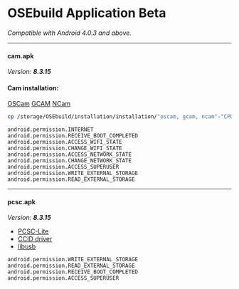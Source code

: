 # OSEbuild Application Beta

*Compatible with Android 4.0.3 and above.*

---
#### cam.apk 
*Version:* ***8.3.15***
#### Cam installation:
[OSCam](http://www.streamboard.tv/oscam/wiki "OSCam") [GCAM](http://www.gcam.cf/ "GCAM") [NCam](https://github.com/javilonas/NCam "NCam")
```sh
cp /storage/OSEbuild/installation/installation/"oscam, gcam, ncam"-"CPU/ABI".zip"
```
```
android.permission.INTERNET
android.permission.RECEIVE_BOOT_COMPLETED
android.permission.ACCESS_WIFI_STATE
android.permission.CHANGE_WIFI_STATE
android.permission.ACCESS_NETWORK_STATE
android.permission.CHANGE_NETWORK_STATE
android.permission.ACCESS_SUPERUSER
android.permission.WRITE_EXTERNAL_STORAGE
android.permission.READ_EXTERNAL_STORAGE
```
---
#### pcsc.apk
*Version:* ***8.3.15***
+ [PCSC-Lite](https://pcsclite.alioth.debian.org/pcsclite.html "PCSC-Lite")
+ [CCID driver](https://pcsclite.alioth.debian.org/ccid.html "CCID driver")
+ [libusb](https://github.com/libusb/libusb/wiki "libusb")
```
android.permission.WRITE_EXTERNAL_STORAGE
android.permission.READ_EXTERNAL_STORAGE
android.permission.RECEIVE_BOOT_COMPLETED
android.permission.ACCESS_SUPERUSER
```

